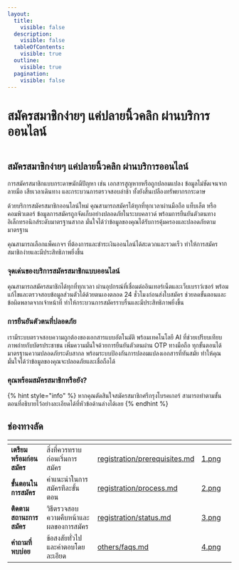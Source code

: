 ```yaml
---
layout:
  title:
    visible: false
  description:
    visible: false
  tableOfContents:
    visible: true
  outline:
    visible: true
  pagination:
    visible: false
---
```


# สมัครสมาชิกง่ายๆ แค่ปลายนิ้วคลิก ผ่านบริการออนไลน์

<figure><img src="https://gitbookio.github.io/onboarding-template-images/quickstart-hero.png" alt=""><figcaption></figcaption></figure>

## สมัครสมาชิกง่ายๆ แค่ปลายนิ้วคลิก ผ่านบริการออนไลน์

การสมัครสมาชิกแบบกระดาษมักมีปัญหา เช่น เอกสารสูญหายหรือถูกปลอมแปลง ข้อมูลไม่ชัดเจนจากลายมือ เสียเวลาเดินทาง และกระบวนการตรวจสอบล่าช้า ทั้งยังสิ้นเปลืองทรัพยากรกระดาษ

ด้วยบริการสมัครสมาชิกออนไลน์ใหม่ คุณสามารถสมัครได้ทุกที่ทุกเวลาผ่านมือถือ แท็บเล็ต หรือคอมพิวเตอร์ ข้อมูลการสมัครถูกจัดเก็บอย่างปลอดภัยในระบบคลาวด์ พร้อมการยืนยันตัวตนทางอิเล็กทรอนิกส์ระดับมาตรฐานสากล มั่นใจได้ว่าข้อมูลของคุณได้รับการคุ้มครองและปลอดภัยตามมาตรฐาน

คุณสามารถเลือกแพ็คเกจฯ ที่ต้องการและชำระเงินออนไลน์ได้สะดวกและรวดเร็ว ทำให้การสมัครสมาชิกง่ายและมีประสิทธิภาพยิ่งขึ้น

### จุดเด่นของบริการสมัครสมาชิกแบบออนไลน์

คุณสามารถสมัครสมาชิกได้ทุกที่ทุกเวลา ผ่านอุปกรณ์ที่เชื่อมต่ออินเทอร์เน็ตและเว็บเบราว์เซอร์ พร้อมแก้ไขและตรวจสอบข้อมูลส่วนตัวได้ด้วยตนเองตลอด 24 ชั่วโมงก่อนส่งใบสมัคร ช่วยลดขั้นตอนและข้อผิดพลาดจากเจ้าหน้าที่ ทำให้กระบวนการสมัครราบรื่นและมีประสิทธิภาพยิ่งขึ้น

### การยืนยันตัวตนที่ปลอดภัย

เรามีระบบตรวจสอบความถูกต้องของเอกสารแบบอัตโนมัติ พร้อมเทคโนโลยี AI ที่ช่วยเปรียบเทียบภาพถ่ายกับบัตรประชาชน เพิ่มความมั่นใจด้วยการยืนยันตัวตนผ่าน OTP ทางมือถือ ทุกขั้นตอนได้มาตรฐานความปลอดภัยระดับสากล พร้อมระบบป้องกันการปลอมแปลงเอกสารที่ทันสมัย ทำให้คุณมั่นใจได้ว่าข้อมูลของคุณจะปลอดภัยและเชื่อถือได้

### คุณพร้อมสมัครสมาชิกหรือยัง?

{% hint style="info" %}
หากคุณตัดสินใจสมัครสมาชิกศรีกรุงโบรคเกอร์ สามารถทำตามขั้นตอนที่อธิบายไว้อย่างละเอียดได้ที่หัวข้อด้านล่างได้เลย
{% endhint %}

## ช่องทางลัด

<table data-card-size="large" data-view="cards">
  <thead>
    <tr>
      <th></th>
      <th></th>
      <th data-hidden data-card-target data-type="content-ref"></th>
      <th data-hidden data-card-cover data-type="files"></th>
      <th data-hidden></th>
    </tr>
  </thead>
  <tbody>
    <tr>
      <td><strong>เตรียมพร้อมก่อนสมัคร</strong></td>
      <td>สิ่งที่ควรทราบก่อนเริ่มการสมัคร</td>
      <td><a href="registration/prerequisites.md">registration/prerequisites.md</a></td>
      <td><a href=".gitbook/assets/1.png">1.png</a></td>
      <td></td>
    </tr>
    <tr>
      <td><strong>ขั้นตอนในการสมัคร</strong></td>
      <td>คำแนะนำในการสมัครทีละขั้นตอน</td>
      <td><a href="registration/process.md">registration/process.md</a></td>
      <td><a href=".gitbook/assets/2.png">2.png</a></td>
      <td></td>
    </tr>
    <tr>
      <td><strong>ติดตามสถานะการสมัคร</strong></td>
      <td>วิธีตรวจสอบความคืบหน้าและผลของการสมัคร</td>
      <td><a href="registration/status.md">registration/status.md</a></td>
      <td><a href=".gitbook/assets/3.png">3.png</a></td>
      <td></td>
    </tr>
    <tr>
      <td><strong>คำถามที่พบบ่อย</strong></td>
      <td>ข้อสงสัยทั่วไปและคำตอบโดยละเอียด</td>
      <td><a href="others/faqs.md">others/faqs.md</a></td>
      <td><a href=".gitbook/assets/4.png">4.png</a></td>
      <td></td>
    </tr>
  </tbody>
</table>